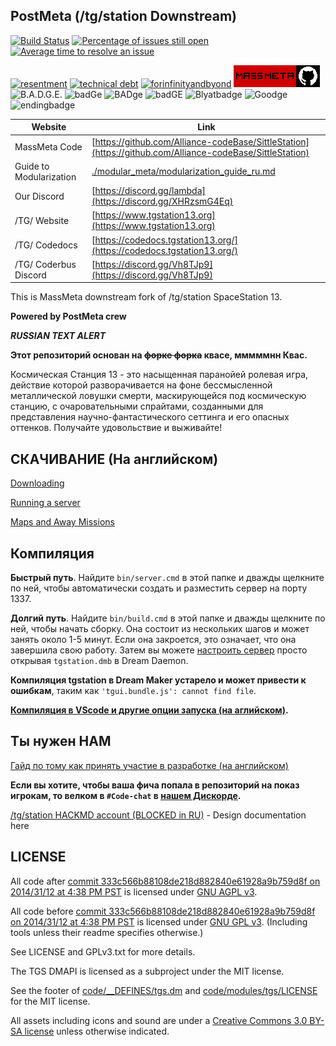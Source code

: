 ## PostMeta (/tg/station Downstream)

[![Build Status](https://github.com/Lambda-13/massmeta/workflows/CI%20Suite/badge.svg)](https://github.com/Huz2e/massmeta/actions?query=workflow%3A%22CI+Suite%22)
[![Percentage of issues still open](http://isitmaintained.com/badge/open/Lambda-13/massmeta.svg)](http://isitmaintained.com/project/Lambda-13/massmeta "Percentage of issues still open")
[![Average time to resolve an issue](http://isitmaintained.com/badge/resolution/Lambda-13/massmeta.svg)](http://isitmaintained.com/project/Lambda-13/massmeta "Average time to resolve an issue")

[![resentment](.github/images/badges/built-with-resentment.svg)](.github/images/comics/131-bug-free.png)
[![technical debt](.github/images/badges/contains-technical-debt.svg)](.github/images/comics/106-tech-debt-modified.png)
[![forinfinityandbyond](.github/images/badges/made-in-byond.gif)](https://www.reddit.com/r/SS13/comments/5oplxp/what_is_the_main_problem_with_byond_as_an_engine/dclbu1a)
[![massmetagit](.github/images/badges/massmeta-github.png)](https://youtu.be/rAaBNT-7oS4?si=YiR8JtsMs7e1VApV)
![B.A.D.G.E.](https://forthebadge.com/images/badges/you-didnt-ask-for-this.svg)
![badGe](https://forthebadge.com/images/badges/powered-by-coffee.svg)
![BADge](https://forthebadge.com/images/badges/approved-by-my-mom.svg)
![badGE](https://forthebadge.com/images/badges/it-works-dont-ask-me.svg)
![Blyatbadge](https://forthebadge.com/images/badges/0-percent-optimized.svg)
![Goodge](https://forthebadge.com/images/badges/ctrl-c-ctrl-v.svg)
![endingbadge](https://forthebadge.com/images/badges/works-on-my-machine-1.svg)

| Website                 | Link                                                                                                     |
| ----------------------- | -------------------------------------------------------------------------------------------------------- |
| MassMeta Code           | [https://github.com/Alliance-codeBase/SittleStation](https://github.com/Alliance-codeBase/SittleStation) |
| Guide to Modularization | [./modular_meta/modularization_guide_ru.md](./massmeta/modularization_guide.md)                          |
| Our Discord             | [https://discord.gg/lambda](https://discord.gg/XHRzsmG4Eq)                                               |
| /TG/ Website            | [https://www.tgstation13.org](https://www.tgstation13.org)                                               |
| /TG/ Codedocs           | [https://codedocs.tgstation13.org/](https://codedocs.tgstation13.org/)                                   |
| /TG/ Coderbus Discord   | [https://discord.gg/Vh8TJp9](https://discord.gg/Vh8TJp9)                                                 |

This is MassMeta downstream fork of /tg/station SpaceStation 13.

**Powered by PostMeta crew**

**_RUSSIAN TEXT ALERT_**

**Этот репозиторий основан на ~~форке форка~~ квасе, мммммнн Квас.**

Космическая Станция 13 - это насыщенная паранойей ролевая игра, действие которой разворачивается на фоне бессмысленной металлической ловушки смерти, маскирующейся под космическую станцию, с очаровательными спрайтами, созданными для представления научно-фантастического сеттинга и его опасных оттенков. Получайте удовольствие и выживайте!

## СКАЧИВАНИЕ (На английском)

[Downloading](.github/guides/DOWNLOADING.md)

[Running a server](.github/guides/RUNNING_A_SERVER.md)

[Maps and Away Missions](.github/guides/MAPS_AND_AWAY_MISSIONS.md)

## Компиляция

**Быстрый путь**. Найдите `bin/server.cmd` в этой папке и дважды щелкните по ней, чтобы автоматически создать и разместить сервер на порту 1337.

**Долгий путь**. Найдите `bin/build.cmd` в этой папке и дважды щелкните по ней, чтобы начать сборку. Она состоит из нескольких шагов и может занять около 1-5 минут. Если она закроется, это означает, что она завершила свою работу. Затем вы можете [настроить сервер](.github/guides/RUNNING_A_SERVER.md) просто открывая `tgstation.dmb` в Dream Daemon.

**Компиляция tgstation в Dream Maker устарело и может привести к ошибкам**, таким как `'tgui.bundle.js': cannot find file`.

**[Компиляция в VScode и другие опции запуска (на аглийском)](tools/build/README.md).**

## Ты нужен НАМ

[Гайд по тому как принять участие в разработке (на английском)](.github/CONTRIBUTING.md)

**Если вы хотите, чтобы ваша фича попала в репозиторий на показ игрокам, то велком в `#Code-chat` в [нашем Дискорде](https://discord.gg/lambda13).**

[/tg/station HACKMD account (BLOCKED in RU)](https://hackmd.io/@tgstation) - Design documentation here

## LICENSE

All code after [commit 333c566b88108de218d882840e61928a9b759d8f on 2014/31/12 at 4:38 PM PST](https://github.com/tgstation/tgstation/commit/333c566b88108de218d882840e61928a9b759d8f) is licensed under [GNU AGPL v3](https://www.gnu.org/licenses/agpl-3.0.html).

All code before [commit 333c566b88108de218d882840e61928a9b759d8f on 2014/31/12 at 4:38 PM PST](https://github.com/tgstation/tgstation/commit/333c566b88108de218d882840e61928a9b759d8f) is licensed under [GNU GPL v3](https://www.gnu.org/licenses/gpl-3.0.html).
(Including tools unless their readme specifies otherwise.)

See LICENSE and GPLv3.txt for more details.

The TGS DMAPI is licensed as a subproject under the MIT license.

See the footer of [code/\_\_DEFINES/tgs.dm](./code/__DEFINES/tgs.dm) and [code/modules/tgs/LICENSE](./code/modules/tgs/LICENSE) for the MIT license.

All assets including icons and sound are under a [Creative Commons 3.0 BY-SA license](https://creativecommons.org/licenses/by-sa/3.0/) unless otherwise indicated.
